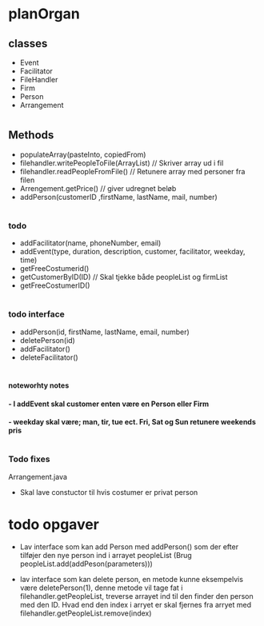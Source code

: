 # planOrgan

## classes
- Event
- Facilitator
- FileHandler
- Firm
- Person
- Arrangement
#
## Methods
- populateArray(pasteInto, copiedFrom)
- filehandler.writePeopleToFile(ArrayList) // Skriver array ud i fil
- filehandler.readPeopleFromFile() // Retunere array med personer fra filen
- Arrengement.getPrice() // giver udregnet beløb
- addPerson(customerID ,firstName, lastName, mail, number)

#
### todo

- addFacilitator(name, phoneNumber, email)
- addEvent(type, duration, description, customer, facilitator, weekday, time)
- getFreeCostumerid()
- getCustomerByID(ID) // Skal tjekke både peopleList og firmList
- getFreeCostumerID()

#
### todo interface
- addPerson(id, firstName, lastName, email, number)
- deletePerson(id)
- addFacilitator()
- deleteFacilitator()

#
#### noteworhty notes
#### - I addEvent skal customer enten være en Person eller Firm
#### - weekday skal være; man, tir, tue ect. Fri, Sat og Sun retunere weekends pris
#

### Todo fixes
Arrangement.java
- Skal lave constuctor til hvis costumer er privat person
#
# todo opgaver
- Lav interface som kan add Person med addPerson() som der efter tilføjer den nye person ind i arrayet peopleList (Brug peopleList.add(addPeson(parameters)))

- lav interface som kan delete person, en metode kunne eksempelvis være deletePerson(1), denne metode vil tage fat i filehandler.getPeopleList, treverse arrayet ind til den finder den person med den ID. Hvad end den index i arryet er skal fjernes fra arryet med filehandler.getPeopleList.remove(index)